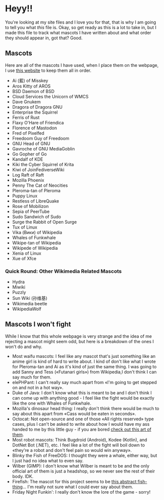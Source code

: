 # Heyy!!

You're looking at my site files and I love you for that, that is why I am going to tell you what _this_ file is. Okay, so get ready as this is a lot to take in, but I made this file to track what mascots I have written about and what order they should appear in, got that? Good.

## Mascots

Here are all of the mascots I have used, when I place them on the webpage, I use [this website](https://alphabetizer.flap.tv) to keep them all in order.

* Ai (藍) of Misskey
* Aros Kitty of AROS
* BSD Daemon of BSD
* Cloud Services the Unicorn of WMCS
* Dave Gnukem
* Dragora of Dragora GNU
* Enterprise the Squirrel
* Ferris of Rust
* Flaxy O'Hare of Friendica
* Florence of Mastodon
* Fred of Pixelfed
* Freedoom Guy of Freedoom
* GNU Head of GNU
* Gavroche of GNU MediaGoblin
* Go Gopher of Go
* Kandalf of KDE
* Kiki the Cyber Squirrel of Krita
* Kiwi of JoinFediverseWiki
* Log Raft of Raft
* Mozilla Phoenix
* Penny The Cat of Neocities
* Pleroma-tan of Pleroma
* Puppy Linux
* Restless of LibreQuake
* Rose of Mobilizon
* Sepia of PeerTube
* Sudo Sandwich of Sudo
* Surge the Rabbit of Open Surge
* Tux of Linux
* Vika (Вики) of Wikipedia
* Whales of Funkwhale
* Wikipe-tan of Wikipedia
* Wikipede of Wikipedia
* Xenia of Linux
* Xue of Xfce

### Quick Round: Other Wikimedia Related Mascots

* Hydra
* Miwiki
* Puzzly
* Sun Wiki (孙维基)
* Wikimedia beetle
* WikipediaWolf

## Mascots I won't fight

While I know that this whole webpage is very strange and the idea of me rejecting a mascot might seem odd, but here is a breakdown of the ones I won't do and why.

* Most waifu mascots: I feel like any mascot that's just something like an anime girl is kind of hard to write about. I kind of don't like what I wrote for Pleroma-tan and Ai as it's kind of just the same thing. I was going to add Sanny and Tess («Futanari girls») from Wikipedia,I don't think I can say much for them.
* elePHPant: I can't really say much apart from «I'm going to get stepped on and not in a hot way».
* Duke of Java: I don't know what this is meant to be and I don't think I can come up with anything good - I feel like the fight would be exactly like the one with Whales of Funkwhale.
* Mozilla's dinosaur head thing: I really don't think there would be much to say about this apart from «Cass would be eaten in seconds».
* Octocat: Not open-source and one of those «All rights reserved» type cases, plus I can't be asked to write about how I would have my ass handed to me by this little guy - if you are bored [check out this art of them](https://octodex.github.com).
* Most robot mascots: Think Bugdroid (Android), Kodee (Kotlin), and DotNet Bot (.NET), etc. I feel like a lot of the fight will boil down to «they're a robot and don't feel pain so would win anyway».
* Blinky the Fish of FreeDOS: I thought they were a whale, either way, but I just had no idea what to even say.
* Wilber (GIMP): I don't know what Wilber is meant to be and the only official art of them is just a headshop, so we never see the rest of their body. IDK.
* Firefish: The mascot for this project seems to be [this abstract fish-thing](https://git.joinfirefish.org/firefish/joinfirefish/-/blob/main/public/branding/title.svg?ref_type=heads)... I'm really not sure what I could ever say about them.
* Friday Night Funkin': I really don't know the lore of the game - sorry!